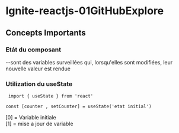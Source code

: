 # Ignite-reactjs-01GitHubExplore

## Concepts Importants

### Etát du composant

--sont des variables surveillées qui, lorsqu'elles sont modifiées, leur nouvelle valeur est rendue

### Utilization du useState

` import { useState } from 'react'`

`const [counter , setCounter] = useState('etat initial')`

[0] = Variable initiale <br>
[1] = mise a jour de variable
